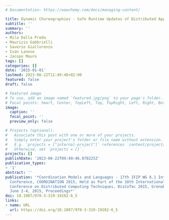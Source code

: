 ```yaml
---
# Documentation: https://wowchemy.com/docs/managing-content/

title: Dynamic Choreographies - Safe Runtime Updates of Distributed Applications
subtitle: ''
summary: ''
authors:
- Mila Dalla Preda
- Maurizio Gabbrielli
- Saverio Giallorenzo
- Ivan Lanese
- Jacopo Mauro
tags: []
categories: []
date: '2015-01-01'
lastmod: 2023-06-22T11:49:46+02:00
featured: false
draft: false

# Featured image
# To use, add an image named `featured.jpg/png` to your page's folder.
# Focal points: Smart, Center, TopLeft, Top, TopRight, Left, Right, BottomLeft, Bottom, BottomRight.
image:
  caption: ''
  focal_point: ''
  preview_only: false

# Projects (optional).
#   Associate this post with one or more of your projects.
#   Simply enter your project's folder or file name without extension.
#   E.g. `projects = ["internal-project"]` references `content/project/deep-learning/index.md`.
#   Otherwise, set `projects = []`.
projects: []
publishDate: '2023-06-22T09:49:46.078225Z'
publication_types:
- '1'
abstract: ''
publication: '*Coordination Models and Languages - 17th IFIP WG 6.1 International
  Conference, COORDINATION 2015, Held as Part of the 10th International Federated
  Conference on Distributed Computing Techniques, DisCoTec 2015, Grenoble, France,
  June 2-4, 2015, Proceedings*'
doi: 10.1007/978-3-319-19282-6_5
links:
- name: URL
  url: https://doi.org/10.1007/978-3-319-19282-6_5
---
```

